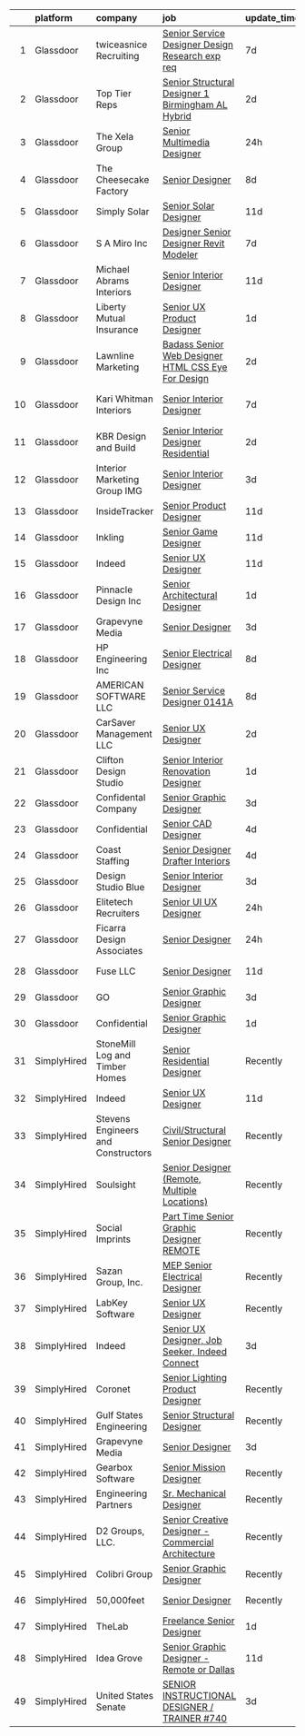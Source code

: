 

|    | platform    | company                            | job                                                                                                                                                                                                                                                                                                                                                                                                                                                                                                                                                                                                                                                                                                                                                                                                                                                                                                                                                                                                                 | update_time   | location               |
|---:|:------------|:-----------------------------------|:--------------------------------------------------------------------------------------------------------------------------------------------------------------------------------------------------------------------------------------------------------------------------------------------------------------------------------------------------------------------------------------------------------------------------------------------------------------------------------------------------------------------------------------------------------------------------------------------------------------------------------------------------------------------------------------------------------------------------------------------------------------------------------------------------------------------------------------------------------------------------------------------------------------------------------------------------------------------------------------------------------------------|:--------------|:-----------------------|
|  1 | Glassdoor   | twiceasnice Recruiting             | [Senior Service Designer  Design Research exp req ](https://www.glassdoor.com/partner/jobListing.htm?pos=130&ao=1110586&s=58&guid=00000182ba0c0c93810192cff53a5a09&src=GD_JOB_AD&t=SR&vt=w&ea=1&cs=1_b1920033&cb=1660978728504&jobListingId=1008068846470&cpc=56632219D727AB75&jrtk=3-0-1gat0o35qk6di801-1gat0o36citkl800-c8c0d11bdb8f9592--6NYlbfkN0AIiLXtwtv0BDns9BiY4ItblantFozdL6jLmLxNvS8mvobmNrnUvGB6JtspdOMMFSAaBpmME2wheSSrLGqu_-xyIRaCYbfG5nFzKGrWomqIhlALUcaTXf4jXG8i_PWmFZOzR9jUQ0llX763hvdzc8ENZSC-WdicABd_9goWLK6O-aEIPbhqF3AsvBPqUK1x2qJ5oK7iiZT3O0nfMJgKWwdPyvug3s5lDh6zPTdaJ-w20i8JO7TaeyIE17N3xx1GZE2aDtpubYDy2i4c3o9fy2sLiGWByuBqq_PqDgGW-QwzldbR3Qgn2cVBNz0cGuuGaWtGOeGpTBPP0mMhRyE-76vkdXHNONapBg-avj1ox_yencCfBDKGP1Rf5NL65_k1c7Phj4O99Q1swtTzIOk3DPFWSU8Bb6LDyFiOZQR-xMW3OsXsXw9fulzzh9M5jIPW-kiewmsY1WADnKSEI71lJWS5-QW6NMmBf5k_zPBmswNgFAewWsLOTS-EOriMNmF5wSNM1zhF_KPPt975omFMc_0Zlfz31Dw8z9JinDlb2ZVn2VmZ--AyGm-q)                                                                        | 7d            | New York State         |
|  2 | Glassdoor   | Top Tier Reps                      | [Senior Structural Designer 1   Birmingham  AL  Hybrid ](https://www.glassdoor.com/partner/jobListing.htm?pos=118&ao=1110586&s=58&guid=00000182ba0c0c93810192cff53a5a09&src=GD_JOB_AD&t=SR&vt=w&ea=1&cs=1_6a115708&cb=1660978728503&jobListingId=1008076550630&cpc=A1E2D04CAB10975F&jrtk=3-0-1gat0o35qk6di801-1gat0o36citkl800-ece9d74bdaf4ee62--6NYlbfkN0BdDHiSlq2TKVYTvK036ioTcRDjelCKzvFOpLFiF--0ifFBawJxXnTBeaw_CuvEv7OzuLNamAFbvTobY8bUVGupkab02iInu0la1jTHqaF1TdVVK096Ve-yQOSXiRXH0eRcHLopNVm5zlUKv5mPzxurcvODN-N4s5RxXMe712MQqnUAfc37p271lNlK-RfZ-ZOu_D7EbGT1X0UJFJycnNvwhvCDyvcFuEyPhn7jfdhVsEFJtYXAMX-tpdnLmKjDoUqSGU20yvQ12BA8PGH2bDfcq3AxMWUYJo1REJhlPF5A91H8ws1Ol5n1Jioe6GvcEEaykGPlkCY3TmVBey3OxeSUGB-ju4mpKwSCI0ciAcBSG9grQr3y9CvJghQ4rT11nMpJKXJ66HJepOk3ynGqzUgdSdR81hE5GvgzUcnMFNiIsMN-RFqjtgdNFiRu405z1BFycvoUUrKqdRuujZg2WFs5WJ9TNMZPue7w-Z1hyG6r53ZGqkamaAbBNOann1iHxlAtXoC3ZhU2r4aWGtJ7Fmu700Chje_9U8mfr7OpNl1ntoyWwNeZyNmO)                                                                   | 2d            | Birmingham, AL         |
|  3 | Glassdoor   | The Xela Group                     | [Senior Multimedia Designer](https://www.glassdoor.com/partner/jobListing.htm?pos=113&ao=1110586&s=58&guid=00000182ba0c0c93810192cff53a5a09&src=GD_JOB_AD&t=SR&vt=w&ea=1&cs=1_4d4e2483&cb=1660978728502&jobListingId=1008081466645&cpc=BA15C3E50D27FFE8&jrtk=3-0-1gat0o35qk6di801-1gat0o36citkl800-42ef584d76c7ca80--6NYlbfkN0C7-XVGdfjAK85DsqpUaDLAJcZLsGZ3jEb0L3CVq0bBFgSDKoxcXtgCY9fRsLKUrbhGq-1x8g2_Kxx3ca_C-nrjtEOIK6uG4g5-1VIeItpahg6y63MHiFn02b3k7WDi3wzt6m4iFkE_RB-AFtKYT_36H7mz44IZDt99gMwxskKJliwg7iAXmUDbFSYwiYHQ50DYi-UZgOCBFT6ynq-XlPK9hkiAOAUHVDzBBVsWR4lQYtSDgLLCA7QVhf0R_pyHdP2oldsdRR8TvMCPv-oWAiKQxGovpHldPzap33wY-O9ZLqjMqawcSJ7rXzuWaJc4LvtCPq6BMvMz9b1QrreK8U4ox5Wc0xnd4mu_QCpGBOUffAxK16JTsK_BYFaC4nJqRpcMZjxEEF-aRVAbjY6533SUjC_7iePe673-ZaLuV0Gyyb7U5XXH5J9LCKngAP4flDU8_eAeoLf0tb_El3BTzHUJBssmdd0Eiky_XLDyxwm99sgsuB9HYOHLtoy3WITkOTOUPKIx9lDh2g%3D%3D)                                                                                                                                   | 24h           | Remote                 |
|  4 | Glassdoor   | The Cheesecake Factory             | [Senior Designer](https://www.glassdoor.com/partner/jobListing.htm?pos=111&ao=1110586&s=58&guid=00000182ba0c0c93810192cff53a5a09&src=GD_JOB_AD&t=SR&vt=w&cs=1_0230f057&cb=1660978728501&jobListingId=1008066644846&cpc=23A796B44307ADD7&jrtk=3-0-1gat0o35qk6di801-1gat0o36citkl800-999751b7d5bb8e60--6NYlbfkN0BU4MhENnnUsRgfoKok62krs8eZxcJQJIIGG9LlJBSkTQ3cwR7F49QZtsKqzr7SZB2D5D0xQn6yTxcnsS01oGQHjncLFWvakJz-GRTaS3-yd_iQoUZvnzoADC0IMJGm3sdcPOCl5qkfo6VqbE-b1BjBN70-VDwOiACXf8NrTXz6rtqHK8X4uzTdf3Ul9IifKMKq8XjJjCtNsbz55sBrZFxWNeRq9Ed1009ZgacVWiS5ZhNueE8a7NMy3WShAO1vQxucd3IZzecNVg7whzUJkMy-0ALEkW2zxwfPYalIw7vmlDord1qbXVT8p1luOABNDmmnzWWuS9qcYBvPT5ftA6snF8jCGYATrldbjIDI5mqfgTTOYraJpvXhGaSzHzn0IEK9l9nUAoaHxR2gRaHb_ZUfru1J5sO2pDW-2PoA5W2RLij2L82mss1rNQGV6081r6LSy9RRcpkfWxc1Dk2TLbX1mcAGskCJMjp1WLCtZQuxvvjMk4_kDKYTq8dk0wvCDNFn1gZ5CBTw9LRkkWJLojvE0zmrjgMAAN6hyn0z8pIu0S_Ed1LOZ_fmDTMqlRIgFA2yYugKDe-xYVKPva6HJpck4J6Kv4Qs5wKXK-ExdaS0alTccoPw6PYp50K7ub-3IR2muAxX1ohr5xAvMaNhcpS_TCBLDGIZa8Q%3D) | 8d            | Irvine, CA             |
|  5 | Glassdoor   | Simply Solar                       | [Senior Solar Designer](https://www.glassdoor.com/partner/jobListing.htm?pos=125&ao=1110586&s=58&guid=00000182ba0c0c93810192cff53a5a09&src=GD_JOB_AD&t=SR&vt=w&ea=1&cs=1_fda83cac&cb=1660978728504&jobListingId=1008061842478&cpc=4050D81B60456B41&jrtk=3-0-1gat0o35qk6di801-1gat0o36citkl800-e9ee1f19cb1a2e77--6NYlbfkN0BZ6senQg09BmK47YefW7UN4EXlvqnDoFh1zDzO83IGFetvOR1MNHJkFbjiTIN2USNkaR0rDJrpMHyLG-f8YdfICM2lElrTXv_uwN3HbOMJb2uKMvnAQA2IAkbNS9lEwnWbQytjd6OO75UGiqEy_jLWb57gYgNerQRB-QSjh_y0GT_RMGrYcCexjK4CooEyNOROzE0-Ah25BO2Nce-ZPV5VqQFtSj4xmhzURjaQ9Ir-nDic6s6Slkwxx0ucEjAtKHoHMlWIpyL_0I4MJirJHNs-8NuvanBylX2JjIlEn3WGn_YOOKULvwgbf1RqbpgIva74BZ4KEyYFKsTfGJ6t-PUsoGtGMm47wZPDN-j9L-UEX13xH52EWN9oeNYe1zAeuK0Gpo-ugXcvBbgeroC1j-BB0o-TiG8pzhZfqbGndBA_eY_ii6rCLaubS52VVIdRmKgcvEeUps4mPaDHhv2XISGXhDmp0DY9PJ0%3D)                                                                                                                                                                                      | 11d           | Remote                 |
|  6 | Glassdoor   | S  A  Miro  Inc                    | [Designer Senior Designer  Revit Modeler](https://www.glassdoor.com/partner/jobListing.htm?pos=120&ao=1110586&s=58&guid=00000182ba0c0c93810192cff53a5a09&src=GD_JOB_AD&t=SR&vt=w&ea=1&cs=1_c1979f85&cb=1660978728503&jobListingId=1008069101895&cpc=18B9B60E52E5A655&jrtk=3-0-1gat0o35qk6di801-1gat0o36citkl800-844c6384dc63a064--6NYlbfkN0Bu4FQ22loMqVvCCWzX_HRouZe6KJrZcG18s6aqB-lKrTGG0zR6SSZkRqLxj3x1kkzgS1f4gas221zMRO87PqWKNGwpSezF2ZbpDTG5ckIpgRmXlsyVINXFzp07IOxI5nuiWPykNaQTYE19jD0_hUrzEJTp9LrQlE3J9KyQue3NS4PcRoHg2HfLdA13L_iva6qeKkcwqovrjW0Y3IFgIeN2Pe-S52hsdM69lm0EhInGGfOs-Du6USEQZE2b3OmZ_b6CZbJAdEd3mejmAlui60E1UkPrZ2bKXAOP2yLAS0dqBUH-BYTo1hEvkPbkGD7KnDo2wXu3VZ_qKk-vfFlnA5Mqf1YuuZPccuMTCkgLdTk3qRbXLOFTiNRVdgapM9AHa0ThCLOhtevJiNKob8ixDNxxK0TC6KSsjrqME8Shmo83RsVrKNB8ZZioRbz733d6qSRcLuPKHJ_AK0oJtMFUzpId4jqcgO0Iv-8PaH37qVrcspz2NMp3G0yEOSYGojKtOK2YrZChvcJAPblSe-ji8JT7)                                                                                                                  | 7d            | Denver, CO             |
|  7 | Glassdoor   | Michael Abrams Interiors           | [Senior Interior Designer](https://www.glassdoor.com/partner/jobListing.htm?pos=104&ao=1110586&s=58&guid=00000182ba0c0c93810192cff53a5a09&src=GD_JOB_AD&t=SR&vt=w&ea=1&cs=1_d51fd357&cb=1660978728500&jobListingId=1008061014981&cpc=2EF6D2906DCBB2A0&jrtk=3-0-1gat0o35qk6di801-1gat0o36citkl800-c186998d459b6166--6NYlbfkN0AACPmxRY23-Owxpy1AGjNe65K1RklRjWngrkhLN26FmjAmmBYjJBYbVnh9DvqS_K7ivBK7RtBk7h253tlnJoR1NKu64KtGIVu0z2xzdgDRL7Z0GUFnXh1nWREyU94xfd5i1jhWR5LqMUQyp22HWwzLOP6Gx8XkRHrbSdBVX33sdvbwcOwaVf22L2nMf1z7GjZvtRSC7ETInjp0l-URaXM4T_ribNVCImcxDnjVXt0yJ0v_ofHIKBrkfZih_eBrpYHn6krMGYBhs-_lf3YjCPBDTmiq7lYGZkboaqfUiMeKBfau0NElpEmmLguJmzMeXOG8NpnoZOcQYhqOt_E8zzD57yQflMv9xvsKRkaXI8p_RCEWdtZLxMT8WQ0YIhtiNG2B0IyFeW_uLR313LuYWEghTlzx8DREVq34wSzaikw7t8LYardelpry-kxOIyF2hFVjQgL8j5bny4EXGKBCdYCNMcKo3u_axq-eGQdzX6_ty8_0jfDxpVWpwXoHVSQKfNlNhsvBtipv0Q-p3E_5IgEz)                                                                                                                                 | 11d           | Chicago, IL            |
|  8 | Glassdoor   | Liberty Mutual Insurance           | [Senior UX Product Designer](https://www.glassdoor.com/partner/jobListing.htm?pos=128&ao=1110586&s=58&guid=00000182ba0c0c93810192cff53a5a09&src=GD_JOB_AD&t=SR&vt=w&cs=1_48a811a6&cb=1660978728504&jobListingId=1008079254936&cpc=8507CEB59E1C6AFB&jrtk=3-0-1gat0o35qk6di801-1gat0o36citkl800-167f61ba4c90c413--6NYlbfkN0D19kSVUiNzG2UWy1lRGehFMusHrHGUl8ru40ax50wmt-THYVDVXiQ1RxehNPznEJEgDFJ_Po_ojUknRIMSbhcv3hLRHaNBjkPkODjvV4e9XgOxx7Xx0orrY4_XcCHzVP_WtpVxnaT3w_Ir5z0ALzLUPh8B9e8XFHgpHsOyu_RBQ7PljkkH1e5wMUegxoMrhoeQLILI4Cko70t9DY7H5hMPAp1HQXVRt9CY6nh6H5yl5slvw6QRlap66pAFfyaziG2r3ZFnVFh_JtjkFWw5bDkoYb5P3ViaGf-MnHTmyIGYUgBnzYUZmWH15REPbase6vql2A38V2YtEWFXbZW6Q03FoWHKgSw-oahPzJ9ysmMlQvEhp2KIi23plzqTKCHour0VQkDP6ZJc5Jj5fvcPy5xsi5_MAcZLa9anZCiSVkFlsFtV5P4gaT3vRZ8trI0g5fKf5MeUKvhqU4cqVC-iCrOWvDVoZR6lorEPXWW-nLAjxqTf4Y7Hdd8ta3DErkXQepA3M3Kd2Prgz4YxXNGqSEDXFXk8sLcdc7qPUi5qgLIAh4a9W30Kwbc5j1em4cJEYt-pF0vs5NJUTqFR2L8EDS8j6AEoWlrEdmYF899fDvcM-oG8Mfs-y4KtrIpaGMlK48kPDI01OvNe0Q%3D%3D)        | 1d            | Remote                 |
|  9 | Glassdoor   | Lawnline Marketing                 | [Badass Senior Web Designer   HTML  CSS    Eye For Design](https://www.glassdoor.com/partner/jobListing.htm?pos=115&ao=1110586&s=58&guid=00000182ba0c0c93810192cff53a5a09&src=GD_JOB_AD&t=SR&vt=w&ea=1&cs=1_43d3aef2&cb=1660978728503&jobListingId=1008076192780&cpc=1EC006BEB16B588D&jrtk=3-0-1gat0o35qk6di801-1gat0o36citkl800-e484ed7074032ea9--6NYlbfkN0CSgGTbSPgM0xpgWRkp5SRTexU57Zk_6_bZ18eqb9d2QJSGwfPmdP20ZJn7COX5dU3Jcup__uPyYvFygp23CJPmvOc2HV6cmaK3ebUFwB3sdAeT9C97FHUEPr8kaTKS-VJB2gGOIZsn60uJXYKNceQVP82UTolLC1vwR40675sWo0JSUEFSfubFH6Eh8zjRpGLJYCky82VQuArweeh9W6k-kOR2FhSOkk1djOmyWVHiydY-oOTqaDtxUiP_ho1g-60k8qqYW4bfGe8DKl2T_dRiFvpGScqF2kkZd53fGtkRpaofCHBwFFfh-0yfIAPT-TRwhbHnl8EuzU_vhcao4caFHpcsjyRQ4Z7McwTdX0cIQHWLvqN8fEanXyJlHLr4E3zBBlbv-7U6Mi2tCEXzlkWcdZkiZnQApFIfFqHALjzZ3_LVFjMd63NPUKIelvniLqIvJYFiMfNckziayLjmUVak-QY9F5_qsWRmQZPZwVCJHpCll7qFAGc3NYbA4Pg3gI-zs4v0-1l22tNM48BfUU6U6mn5X8eS2NwxqL-gLYzalQ%3D%3D)                                                                     | 2d            | Tampa, FL              |
| 10 | Glassdoor   | Kari Whitman Interiors             | [Senior Interior Designer](https://www.glassdoor.com/partner/jobListing.htm?pos=103&ao=1110586&s=58&guid=00000182ba0c0c93810192cff53a5a09&src=GD_JOB_AD&t=SR&vt=w&ea=1&cs=1_ab49281c&cb=1660978728499&jobListingId=1008068572750&cpc=A294CC0C7254FA24&jrtk=3-0-1gat0o35qk6di801-1gat0o36citkl800-607c10f83775514c--6NYlbfkN0Cmzuva8sYmbb1GdnhNEizarazri4JOlhpDI3kaiWdnMV0Ai0JulhUcro0xIMR3g60v7e2APbmxIzkoJG2Zzlj5VwTQf7iMt2zkDyog8SHIQc3bpc8dTRB7-9_TY1zRe3g-NH2lQV9_Z7ODmSMUeQ4dqfLPMnAJlTnx0loMsetC-bPGXRzOk9y7xIh1z_Z0SIySKiNTo-6U0QpYtME_ybs8EZzRy5CdfE-bBNK9iGYR6Xh2oRbXEAIUNxVQrm2IoNYf0h2foZny9BDQBz_h01ciYs6gyDQ0Tay7hPFRqHCuTjQguLLi2wfRwjF9lPyJBVxfcvYyGvk1kZ9kuLCpWGsu63f8DU3XC61G16cemT4glHWJxcUhBcPho0WHL62BZlusIkdpVmM0HM4XGuX1_IQf5JvRGMQYqlS4_u3zeRQMm1_pcP2E9Xd7OxCpQoMzbuk7xIobLsTWUDe6UCZpDYGLKxu5KexStCXyXV5pZd1ShR72xmEktFeI6AeKGW2oRpRIn2RVRvJceQ%3D%3D)                                                                                                                                     | 7d            | Pacific Palisades, CA  |
| 11 | Glassdoor   | KBR Design and Build               | [Senior Interior Designer   Residential](https://www.glassdoor.com/partner/jobListing.htm?pos=127&ao=1110586&s=58&guid=00000182ba0c0c93810192cff53a5a09&src=GD_JOB_AD&t=SR&vt=w&ea=1&cs=1_e620590e&cb=1660978728504&jobListingId=1008076148608&cpc=214153447B1391FC&jrtk=3-0-1gat0o35qk6di801-1gat0o36citkl800-d919caa70ccffc5f--6NYlbfkN0CA-zmwsw9Pr6hntqPDPK3FwMBK-t6y3a-4PWfKCgxBBCErLBpka28lbyOKt16dOHsNTS0ZIYsUhB6AtbNIEvnwtL7CTOii65jEPl0WiML8WxrTjEcmF4akIuqJQAW08sTOsivfgWwJtcDRG5gof0zYlXvYE0p56VyewmeucRXRbhu8zVWKEUlRipyRMHZkkgvuf1nIbljk6ZrBW9_lfKoVWruursluYmkLrBnOrGo_8fHsWHqNZlQpOij7AloRTWlDJ52ZWXmj5dez-FxpjFN6ViXGCZ6t2_a_KcMziMWbAUjQ0nclcyLgST7uvbs14g97TL0H9AQjObJ6feTTqyR7Mhd5tvwXM6zJ1lcV2TJBBzbKXxgvH-jKCB6TfRCpOIcgsgYGf3ZKZIyBqA2qfbrDjI_l251k-h1hZLrtJ7tRG2EoaGixV0qf5EhzM8fuWO2gT15suFOGvToIvatzzgJ_lVp1HOESXVRJ8wxn5xoT-FVhU9AE1hOPmuphgW2-lxNc7T7O8SDY-Q%3D%3D)                                                                                                                       | 2d            | New York, NY           |
| 12 | Glassdoor   | Interior Marketing Group IMG       | [Senior Interior Designer](https://www.glassdoor.com/partner/jobListing.htm?pos=124&ao=1110586&s=58&guid=00000182ba0c0c93810192cff53a5a09&src=GD_JOB_AD&t=SR&vt=w&ea=1&cs=1_a88aaeb4&cb=1660978728504&jobListingId=1008073861122&cpc=786328B4A40DC555&jrtk=3-0-1gat0o35qk6di801-1gat0o36citkl800-d1f4246dfdce608f--6NYlbfkN0BMaO3YXRd2Bg3AXRSuqnCbAJ6O4fwIppe_-XNOikUEEFXW1Cr9xNY7HR9GIrKRodI7KtkAiL63L7YmNKlrvLYOkYzAlCorYUvmWwiIm-VzLI82bVP9x-maruQCyF9l9rQcsflWbJdzIq0wp4LRv9UCtsBczIWCEP_UwEoh_Wx2JsSogp2FrxxjRIrSAZfFLSpJL4tjCwtZBtA5Ae-WXkuOwg0R3jP5zdz-r2i72HntNHABG6AU0V4pq0dVBZ4pjfS9-DCmTgol6NDxGLpf_uaiq5QRg6v0p-gAwMnuOV5SDQrQyIHM0O1sPCXgUdMVPXuDzC69QNRBj0Zho08jaxlOC2N-iXl96K56o4Rq08wNy5hNqWa_UfyrOgd8ubi1OMangHrHLAMiZYaCwCGdhOMT7I6AQpn8KDnsVXP0Q1_c3fvvSq-gNUoerPxATFXdm-47uyFfXyPn4BdCMd7BnDb5KNBjdULtVJ855G7HqIRiNV1UCpRi8aHP2nk1TA0yAi4tFUrQWhtbIg%3D%3D)                                                                                                                                     | 3d            | New York, NY           |
| 13 | Glassdoor   | InsideTracker                      | [Senior Product Designer](https://www.glassdoor.com/partner/jobListing.htm?pos=107&ao=1110586&s=58&guid=00000182ba0c0c93810192cff53a5a09&src=GD_JOB_AD&t=SR&vt=w&ea=1&cs=1_a04c2345&cb=1660978728500&jobListingId=1008061098964&cpc=C323FFEC8BC2DC74&jrtk=3-0-1gat0o35qk6di801-1gat0o36citkl800-f0fe4f3708a229f0--6NYlbfkN0AuAjYKnBHsdkcMxrD7ZJITXxV72vImVt5xOyKRJQecNDAzsz2bnbm2mJA-jbuMZY2IvRSKcDEdu4avpauTsbsP7cKPDzhniHZKPczT0s29ioppVofQe8i8QA5zEmBo8wT83I52C5z-vpBdYlUhH7qAaAywYMhnYXoIKK2xYmZ978ebgt32CY0Ve6o2mPRvrDpc7JE6NNX0NhOnNQyqtFg9CRDHx17mxd1e54hAyXm3MZkB2hZ2qGa6pl3VH5-gIDx3iZ3uP0jPRXDMG9iP4Skc4_xB16iDSGMXABWnqnl7ZhnAuFMHOUd0arLTFZZg6FCWvAoPfe3HQdoUoTxxqog5icv9CAorkVzmayd9Bi8VRtuVnn5UbfN3cyU9CYo-b0gGTglNx2-O7PpcSHSyafVpMeHCaN1Wh4eOMWd_PXIe07mEG_GBEdnym6o2g412Ceq1PRO6ApOXHNkKAm3L9ZEQ1-PQhL--o2-PsrLJ_XPIbxdQhDabgiZ0afsNRwzrt1DDTbxsJcuXWA%3D%3D)                                                                                                                                      | 11d           | Cambridge, MA          |
| 14 | Glassdoor   | Inkling                            | [Senior Game Designer](https://www.glassdoor.com/partner/jobListing.htm?pos=108&ao=1110586&s=58&guid=00000182ba0c0c93810192cff53a5a09&src=GD_JOB_AD&t=SR&vt=w&ea=1&cs=1_b1959e17&cb=1660978728501&jobListingId=1008059483582&cpc=93B1EA6E25C5ADFD&jrtk=3-0-1gat0o35qk6di801-1gat0o36citkl800-678267d82f22a9f8--6NYlbfkN0CdcVd3SDA1nO7RkKTAACmPV4xEt72Vls8LI2dqcgyOeHi2CvC1sHKoHNIfXSCQVcTr4AoLSq8kWlreFOYnMTXNQu3E578XmFW5GGBHz_a7Cu4uRhyyNkJcymi2_gtbQjoEjAihiRNDB5mUIl33VJDWL7fafXy5OaoextOZyZOYUTmT4ZBCiLLSL31OA8_DBZoaGIUh09V9GOiNExPeqceBwnMyaW9SZe74IpdPM-P8GsSDkSuRlx_WI0gi_-O0G103BwZOb6w3iT5CnNcJOtbtGJ20IFYMD7FksHUv89WLn2SPcTUCayUR1iuLvpuKFMpE92K2np-M15LCCjvtTmL17FUU_gV_w9tamjApPeRHl714b4Ph8_2C_bH8GWlAllFp9B9Kyt8wEXV6xorAxNr8ZzN7LO7xawlCQJfkk7IXlNydZb1ZnWZ3nqxti06LHLJ3UlkQDluEN7O_TszjT4MKQOJVHD-czCebSqjNOy44mcTVPP99aNk85JcskV3GirU%3D)                                                                                                                                                       | 11d           | Remote                 |
| 15 | Glassdoor   | Indeed                             | [Senior UX Designer](https://www.glassdoor.com/partner/jobListing.htm?pos=123&ao=1110586&s=58&guid=00000182ba0c0c93810192cff53a5a09&src=GD_JOB_AD&t=SR&vt=w&cs=1_1a2214df&cb=1660978728503&jobListingId=1008060374774&cpc=6FC5BA77C9A4CD78&jrtk=3-0-1gat0o35qk6di801-1gat0o36citkl800-89f2e5c98ed9c93e--6NYlbfkN0CiRNM7CVr8YueLFKlzwbFWI0o7IjV438l4sVrvKZ0flpURU_mqoI8EbsK64YRr3OA0CBJzaOdndBElAZrRyUubx5xRL08gN7DfRD0Vl8w8ZhxOpFduglvE_HNXcalgKoA8Yw8c6dvaIjgTMW-zSvTydTCBd2x4xgFlyrNE5G6iv8BUueTrQRnSPaVPhlqIN-DsqcAJGIcRRu5Ox4jGcIVlBHu6phVpiM9QpkGDCpFx9p8xSxionvXsasMkbrdIKkFtobARIwOvVp8WVwFv8_Mb60JrW6lVlaBMz81OPIaRP17wY2nm7wgK0BvHApnEeM7gNqb5V73nsWZYdojZAEiu6WW7JVac2--mEY6ukOUf6hA0_GsqOrP95mwReD-wUQC-CqH4pzG_leiLm4iJowah80dt87e121NJlxlQ6gwAWpIwlUS_Uml_7OZJktSAE9WhQP90Hur5YJDaRgwpAXEpSfc_SBBD9ZNgtvcYp3hBTxaOCy3PXpL-7kTex7WSH5dRx3SFcV6ZQ8OfvuPTTWk1)                                                                                                                                            | 11d           | New York, NY           |
| 16 | Glassdoor   | Pinnacle Design  Inc               | [Senior Architectural Designer](https://www.glassdoor.com/partner/jobListing.htm?pos=109&ao=1110586&s=58&guid=00000182ba0c0c93810192cff53a5a09&src=GD_JOB_AD&t=SR&vt=w&ea=1&cs=1_935966b5&cb=1660978728501&jobListingId=1008078829967&cpc=572F3C92DFF83E12&jrtk=3-0-1gat0o35qk6di801-1gat0o36citkl800-4e1259fae6e810eb--6NYlbfkN0CB1tmP7rfbaHtYFmPjg1Xv8BJr6DUbyz0HQmM4H563AgrdncDwhOgEoTFdCS_ZPC_522St6whfOuE4TWEUfbsLNHEROJ516Zdr800BeAO5rHVpp6rzIn7fUmZQo4XSppg1kOfmJe1CR7d5l3RHuhyaa1L_B7Q0K3fNGisAJaSQmELR4ShgvVpDBigTmsEaG1NCmczbyCUuSJQsJuVe7TYFupG3blW17Wd8F9fUMWMNb9CyR10PBEviFRaciDmDrXSK6wDJSxU0_qN80hUET53BpsC_B47THew8IFwy4m_FEw2zdiNiLslzeyJlcd0kGDCmJYR4VvFdIldwNew3761KophE1_UTjkIqp3tI3leEGPk61PKLfkO6W23hvfztdpisQhVZakIZHMrkg4t7NAegvVraI614qwSlDauRuFG_V37OjCIemgb3wRqBPbv4SAnYLSvdbySQHLdAU8l27X81pakesOIIQ0NQHOnoomfX6mePjBcjzqcd0EuJz-AE1cUIpYXxQVxE_w%3D%3D)                                                                                                                                | 1d            | Phoenix, AZ            |
| 17 | Glassdoor   | Grapevyne Media                    | [Senior Designer](https://www.glassdoor.com/partner/jobListing.htm?pos=112&ao=1110586&s=58&guid=00000182ba0c0c93810192cff53a5a09&src=GD_JOB_AD&t=SR&vt=w&ea=1&cs=1_2e46a824&cb=1660978728502&jobListingId=1008074485149&cpc=155EB9D5185558AF&jrtk=3-0-1gat0o35qk6di801-1gat0o36citkl800-19c3feebd4088fbf--6NYlbfkN0B91FfnBCVIv_hl6i3NFqM1HfajYp8ENDadfl9QkT4dCfdiBN8d07m7YPrybCxWJDeaUvrOfMjdZn5MsKg4tLycZijGvSz8Af1MZ2dErFqgUJN31x3LxkU66IR__wFrQ7xQDg5PbjZnD1K8RL0VVyQXZKY8JSYD2mHtuINTkeGAk4gVH4WnrKjElsP-qkh7sGJsdfKTMUXDzIfIycoQHTYEzMyoWftXdyl6dNrddPh754GEHiFEwv8ofO8jHnvKukW7b6hCua8bCWXJY5WoXfQ7perUKsxBYL37TVWX9YpFC82gUh8mEhIEMCdBjIxO4NZqrGaLX5XYv858qES4H-tp52bm6JkIDEYKwHkZ0j4MCSpg2upxzcameFZvqGj3GCU9vVWYAU2iT9Qq7jm-c6-1mRLQ9BuMsqjRxdJN-Ohz1P-hIcGiSPD2zWPIsllj4EnSZfd7_Iut5VW53VW4x4B5_m-vLtvvBVp-D4T__0ponKkVwVTFO0FTLoWcW6BmYco%3D)                                                                                                                                                            | 3d            | Remote                 |
| 18 | Glassdoor   | HP Engineering  Inc                | [Senior Electrical Designer](https://www.glassdoor.com/partner/jobListing.htm?pos=110&ao=1110586&s=58&guid=00000182ba0c0c93810192cff53a5a09&src=GD_JOB_AD&t=SR&vt=w&ea=1&cs=1_37718353&cb=1660978728501&jobListingId=1008066835216&cpc=462854231176C79A&jrtk=3-0-1gat0o35qk6di801-1gat0o36citkl800-3c46f2b24debce37--6NYlbfkN0AU7K1hceFmAIBHUxzquP0iQplh-ZbBAvb53xw54_CBml1JVsWePVxRm9ribhhRF-5uZIZchaOSDBvrFPSKaKULxBA8eglwygsZaycTFblNzCGgomkcGZqMtePt36AtxuFpDUpNX2xJW7QegeVk0-x-dRENFGT3ccwl7ycE2cb3VgnpZhKq-MqfGM1pz1HrK6_W72UIrjrWEoiaiDwVL62quRj4ImDbbqY5KuHkzT31Sxq5lmIinRumUyhrpSoYRcPTlNalacr3ayKP6fq3fs2CJTC1Rz0dvv988zF89rXdLlu73jiH3CxSIC5EdhrsNzCkrShcblZPT4tlStNmQpBeKgwYHp23j02cTUhKPnel8UA8nt8GtXLp8asuibhW6IxDRxFqSeUtXxA6gf48ZCAFH40a-fxqZpV_gHbVFPTSIZZrMWaTMH6lt2mfD4mwX8kHFhfsL1UB-lcDwuDHSHXaYlUxig1n1hR7ep-G2eVmIAXCfmI-Ku1EYfD-wtD7-tW9soVY1hZvRw%3D%3D)                                                                                                                                   | 8d            | Remote                 |
| 19 | Glassdoor   | AMERICAN SOFTWARE LLC              | [Senior Service Designer 0141A](https://www.glassdoor.com/partner/jobListing.htm?pos=102&ao=1110586&s=58&guid=00000182ba0c0c93810192cff53a5a09&src=GD_JOB_AD&t=SR&vt=w&ea=1&cs=1_0a5a1eef&cb=1660978728499&jobListingId=1008067765389&cpc=F9888354E66FCABC&jrtk=3-0-1gat0o35qk6di801-1gat0o36citkl800-36cf27e8917f693b--6NYlbfkN0CNayYzF1mBaI40OgT78t3Q2d9IxlwDzhsYR4HK7epYUURqj7ThGxAT4h9lOQYmKq9R3ry62CA4koyTcYr3Zw2Xl7Wk_LJppx8iOy81pyvJTYTdEu3LB-KunCxo9zQ-ykFkhUcCsz2tbVAPKkn4sOtyM53CnghWURXZsJEgUIdQ_oWhBsHE85R1IYBP4NZJp5SKXwc_grNZkFhkcenh01fEMU561n_OdXvczgCKFhpGAkp7ma79JgXboiIIB4-4lawT0ISX7AAkRrwAsianU4zE9zDDp9FtrgKgzhon1oliZegjUm1K6pGAC1FDiBvbTK-iwlzXonrmTBV4SqgEF1YfXby_FUco3nz9rlh9xAIGA3qPV4xWOZ6zLDE0-zcN61-FTMFiTfdhH6j9VoQlQJAm3h9fyfcgpPra3OFNgqsZCqgmqcGdqorzl7EA5zuirjOs6884vSNSyqvct94cioma8fCHcByT571Xkn7PIjdp7GnyqWfy7FE0Zna7UrGzMB5FOEW4zIWD44RGGoeSvQSw)                                                                                                                            | 8d            | New York, NY           |
| 20 | Glassdoor   | CarSaver Management LLC            | [Senior UX Designer](https://www.glassdoor.com/partner/jobListing.htm?pos=114&ao=1110586&s=58&guid=00000182ba0c0c93810192cff53a5a09&src=GD_JOB_AD&t=SR&vt=w&ea=1&cs=1_de511489&cb=1660978728502&jobListingId=1008076472853&cpc=8F7BC0C6B9F707AE&jrtk=3-0-1gat0o35qk6di801-1gat0o36citkl800-07338737f0ebfc22--6NYlbfkN0CfmWTThqDmHKWCauwQYKa3Ceo2uwS1uCLdli5wP8T3947utz4seqHewrOcLj6dZJMVvB8cczEA2FtzxNFbtM1fnHYpfwcUg2p8C7kii1H2FL9m5y_wBdrDZ2q8fmR_TzQ4Ye8Jk5KBFomPMjn6N0bha31nSHa5KbpJcbwBwxR2dQ6BNOUTzGBgQYJOQGYN252nh3M2A8NxC1Ownd1qmm5tb44ERX79EdIPC9INOkHZFk259M1tdSzBAGowszHuhW6GijA0UaWZ51fFg6krR_lhNcpTjDGQqFiGXgAI999D-6u-RkVb68_6APR03Ylzef4zaco31jmukMKn4y6Bh6S7-19LLECXbrJz5SMbKHZ2W_1RQ-bkH8LL4RrVY_lvzy4HptyP9hQKkmao_KoRiy6B1c1N0LUDFHNFNegHPEUN5KJXSTrckAtyJZtIfpsrKspuFijA6pG83p3aV2De5ghNEaEBlQpq1Rudje9MpdW_M_w7WmmcZi73Wj30aj4Fwrc%3D)                                                                                                                                                         | 2d            | Remote                 |
| 21 | Glassdoor   | Clifton Design Studio              | [Senior Interior Renovation Designer](https://www.glassdoor.com/partner/jobListing.htm?pos=117&ao=1110586&s=58&guid=00000182ba0c0c93810192cff53a5a09&src=GD_JOB_AD&t=SR&vt=w&ea=1&cs=1_17de2a84&cb=1660978728503&jobListingId=1008079360733&cpc=A1F772DE77098288&jrtk=3-0-1gat0o35qk6di801-1gat0o36citkl800-d96c47984f9144f1--6NYlbfkN0BKgzQyzTF1Q9mOsR1amaS-juVGLjHt5Cdom-gEF9y-xZCaN_qau0nZHLZ_HHmdU-fW8zJm-ZlXlH6rT4psYdyAY7bE_IfrK-mHQcys1F6eAv_ddPzm1TfAth-x1REk6gNzDkLCoX1266tuq9TcH9TzqDdwqHKX603-DnWZP9eqtR4DGTL4RTpjhCZYYoLpXZQWSUxLJ3FGYvB5qL8RgqiWDBZe1nBcBcsrM7OpzIz09xmhb-Ia-JDvr_ni0mRxb_UqoKtjesP2KwfbC27cXZIHgbb6hjylRJw_jpq-WB_HfYO8mj1lLJJ2tDKvo_C6gpWR_5Gi_zzKeYK8wRWcjIOCP-Qol7eUglrB-YNSNwmgTSdsQHWM-YfuDzZPE34hlmpyLW1yqvaSNR9vi-P45eJYqf9Jgx5qZmkMskvLSnq5Yu4UJE-HQv6zvy2NWegz4l4nEDR97YwHO46WwqRQHeozmzXcJtoPaJ58OIEQNKrQGw4iYChS2O_nbOLi8pzYrOCpNtWJDHv-RQ%3D%3D)                                                                                                                          | 1d            | Sterling, VA           |
| 22 | Glassdoor   | Confidental Company                | [Senior Graphic Designer](https://www.glassdoor.com/partner/jobListing.htm?pos=126&ao=1110586&s=58&guid=00000182ba0c0c93810192cff53a5a09&src=GD_JOB_AD&t=SR&vt=w&ea=1&cs=1_78135f52&cb=1660978728504&jobListingId=1008073927412&cpc=8795CF9063CD573D&jrtk=3-0-1gat0o35qk6di801-1gat0o36citkl800-6c81b8681bce7232--6NYlbfkN0BpzO0ef0Di2wGwnS1eG2y7qg13hYMrHDfMljMGy5QWEpRX42EiqeHGiIvlsn645La33M81rtQPWEYSqt7v-8llDRAWXRIUD6KOivROuBmnuTqehcvsiBFvwLC9nukC-_mHs3jgY4wkxbDijhs0uN1Uz0iAsvC9owkkz_jzmsaGQ4LlPgRhfS-8I6cAzlpwUHNDxAHD_YavhV_6bi_3zB0LYSUELGsCKJ5t9CPEqf7ctM1OgOOErzpcVZ4Wh6wXuY-9BP9rU4NLEeIOxGfEztzfFQjXfEBvoVeLQt9lpNnGX0a7evFYF22Yk6xcVD8aZzgAgU4GU5ojTh6Te6MTi0uZv__4DNzhYleZRKI8Xc6iuS5rCSFFAlABnmvi_ZzukZ51XROpC5E_L8sasc83ntNGApWvehg3R0vrL0K5YUxaWtseq6xi-yO-j168w5XPQAyzPJW0VTv-OCXfJ1qI7TcR7HGZrTSKcRIDRVmretRxE5a_7eNx9z_agxsjDB8BpLQ%3D)                                                                                                                                                    | 3d            | United States          |
| 23 | Glassdoor   | Confidential                       | [Senior CAD Designer](https://www.glassdoor.com/partner/jobListing.htm?pos=122&ao=1110586&s=58&guid=00000182ba0c0c93810192cff53a5a09&src=GD_JOB_AD&t=SR&vt=w&ea=1&cs=1_ed5cf637&cb=1660978728503&jobListingId=1008071723184&cpc=870769263AED881C&jrtk=3-0-1gat0o35qk6di801-1gat0o36citkl800-262ca0350fe7ea6f--6NYlbfkN0AQSKahwMP4tCHoOsfmWJlHbQ5Ohh5jT1pt3FeVt17Lyua3OnZIhJovcXSzDA6DQJI9O41l2pe0dapNwdHHVceslUXCv9JMTwxS_9bOiy78kN3KH8Nm7NXF2MDlg_mulAa33pb4qKPvNSi-woQcu7uSUJw0iHjraJJqPFylYLyAK9YwUZTvkpAQAU21eD-js6vRZwvKUA3hyZXIVRDSYnI73JBdUYZX9gWoVmEwiHbUEs24IDJgmmUawOoUnvXOuq-xYLufT434QjPxNyB023WFgewklhNbLkzEIkjN-YS5W2mQzlX4FwMd-K0AliluJdrAsPdq0ewu-HGwDUcP9RJ32CctBHkYJ_2c_nwjkLn_olHljmZp-rln7FXHjRCrotYZ5IXznUIRI7gW_B5VYmsk67DekEtezsP3ENA2LZ5wqMfETbpKwRoL5qH4-hjJGTaUl7wc4fKq5m0WwuakdqeSKunC8q6SYPAEYyv1G4tzjiZGXZWORsQNJewXbHlC0FdGKwJU8FsJmA%3D%3D)                                                                                                                                          | 4d            | Leominster, MA         |
| 24 | Glassdoor   | Coast Staffing                     | [Senior Designer Drafter  Interiors ](https://www.glassdoor.com/partner/jobListing.htm?pos=119&ao=1110586&s=58&guid=00000182ba0c0c93810192cff53a5a09&src=GD_JOB_AD&t=SR&vt=w&ea=1&cs=1_501e7664&cb=1660978728503&jobListingId=1008071604365&cpc=BA005B1D96992017&jrtk=3-0-1gat0o35qk6di801-1gat0o36citkl800-a9a0cd1f0ce284fa--6NYlbfkN0CyFme1C7meO0KLYZWp6WoYTSDZsuGoVR2vM3OTVFNipPINqE6xOSGieWlCWCNkQ7ESO9MCOw8WtDaoTLO27v4P9NQUya1jurTQtkXHlQG0bqj4wgHpwZq5gYgY8khmb2yhh5MJW5EyIixrb9fALXSrGkpgrZi6NtzOwnbRtlR9fS9NxUFL4APOLATpaVU8hYEBF7lMeBeIG4RomqvkrrRHhti5lx3qqBGfRnCBsKuVoNqwzFzhgyNslbvzCBf3VDk0jr9EAjAhBAQk84DfDAjCtCdZ7nMejlCY7AUBlO11FPQbvLG0C9us44zSmSXsR7OkcrH6Xe1JSSfkvzhKwMHywdFjiTpxjbe_Q8wCmLNg2iB1tY5BbSCTNS0pDmYPpFMeIElcKd1QPU_tX_3MY5vIzHP5ZQJUGBJZy8lqLVj_jzUKbol4--gaRdfOZ0-1GPCaYtqAr7GKq94nKf7eKP0PyjYzMjQVxNS1T0Hb2Pu7SfrMo4q0-znaDS9jR7T16lTuNgFsmPnEqg%3D%3D)                                                                                                                          | 4d            | New York, NY           |
| 25 | Glassdoor   | Design Studio Blue                 | [Senior Interior Designer](https://www.glassdoor.com/partner/jobListing.htm?pos=101&ao=1110586&s=58&guid=00000182ba0c0c93810192cff53a5a09&src=GD_JOB_AD&t=SR&vt=w&cs=1_227129fc&cb=1660978728498&jobListingId=1008073841878&cpc=C8C68B780154567E&jrtk=3-0-1gat0o35qk6di801-1gat0o36citkl800-c79f1b0c9ab8bd27--6NYlbfkN0BJiXhjvhlPnp7nCNnxpXVdZuhNeQWqe_6fX6GJcnmHajIfRagkbp8d-IeUKNtFGb7QUjsBgT40HPW8TqB2MDiuFTHwFYfVO6pv6I5XprlNJBsm4l7SFJgWaH-QaOeCloqNlAQjEJc1eN7Hn12qiM41-iRrxh8ADQkEfKvrG7Yb0h6S7nbdhgx7MoPhShipi0jiJ5FVsSEsabIjKPAw0bKqX31e83AjRH5LQQACKIqNKZDQE-lfUMSv8Vmi_BdeACRqao_vTsdXBIwG5R7sEfUn_PZdoVMFI04dGiPywQvjGphd2uU0nekl1IkvnrHVDQShvYlq8i91D3RKqgcTuizNI1s9v9_ySDPqJBBicec9UgBHOKKcqpJZ9lQLFOCKyH0LOcgX1PgHguFl1ZemJXyrlHphgO-P5OIxCqpVVGNTqQyAH4N33icvc7EC6pqNXIy9pDTvF83yjh8rv4_bJW9jyXR0LkmWNo4%3D)                                                                                                                                                                                        | 3d            | Centennial, CO         |
| 26 | Glassdoor   | Elitetech Recruiters               | [Senior UI UX Designer](https://www.glassdoor.com/partner/jobListing.htm?pos=129&ao=1110586&s=58&guid=00000182ba0c0c93810192cff53a5a09&src=GD_JOB_AD&t=SR&vt=w&ea=1&cs=1_5f9bf055&cb=1660978728504&jobListingId=1008081241942&cpc=9DC6E4D8324653EE&jrtk=3-0-1gat0o35qk6di801-1gat0o36citkl800-5f5fec2870d43fe9--6NYlbfkN0AW31Gic_wabho8Nv_ZbQc2hA2cevYtvDlbW5VVZvB7_on6M4fVqf_U4xZByv8wRAzDJauNrz4_Sm4cEZiGZPauC1YHk2eBPymVyZYultETAPWWlD21nDZP-ss3txUdRNftsS9CJ3T_lj3hL8vtDa-FcVuj4g9BQOhnrZeePHZ6l-eRtpugPfXJ_T0ornNyIMGcjFVKzg58cXkDV7YcOnc2THoKrDljXD9CO1Mjrc4iohmywrQWyxUjZ_sS7u1SHa-uDv2r6RdHRoy_WvR9opBquCHa7oStEDbLRA4VCg4av1vfsiFQCSXpsaXbELzXvJhstPRuNtIsWYnOWqUmnOLuAerbFWcwKrjspsatNuNTy22tH27RUt-gBfYOoKZu5IMN3zHHoly1Uv1E_g4GrNWqpZEwIsrJCXhBrSSPv3d_HtYVdZY_sY0gEMd4TE31Fum-bMt5XBiMb8s5NAj3YwCT8pxuSJ22hVe-raXCMRQbYpVSOWAL5vYI6O6bY9A1dX0%3D)                                                                                                                                                      | 24h           | Remote                 |
| 27 | Glassdoor   | Ficarra Design Associates          | [Senior Designer](https://www.glassdoor.com/partner/jobListing.htm?pos=105&ao=1110586&s=58&guid=00000182ba0c0c93810192cff53a5a09&src=GD_JOB_AD&t=SR&vt=w&ea=1&cs=1_21b1c491&cb=1660978728500&jobListingId=1008081185884&cpc=859E8375EF74B3CF&jrtk=3-0-1gat0o35qk6di801-1gat0o36citkl800-24c2dd9f13fc2ef0--6NYlbfkN0DWtRa9NJfjQIs4MWRRqD4F41esfMsK79cV24t80VXfzcQMbFQByDlbyV-_6O2ZS69Ha9TfyVTwCIbKGfqM8vqZwnS_EKZEcH8Zx8eDSf_0h654cjoQwXcu95l7TqjLZJplVDgwXglUxokr2Ls4kTDfBFCYRU0SDHZQuPuW4FJsu5enWUFoLpMwBSUkoDLJ8mLwbTUro1j3tQDs16Sf1wyCWAUMSXjHgZPyrycDcMLqm7J0-WChq2B20N-sYbPhH2lRbY6iLYmAJROCh2hKL9fvcwiVzsBO7chEZjcE23OnJyU0lPOI0WCtRfqCu_2ao_xKBDAuR8Ek0AH46Up78pa-yye4UQcDdppDVmMGP9jwOgvHwf-M73zpfm0XWB-tROfmQVsx7Mj8VtCWv34eroPe5UzV8kt11k22qYJZr5-_iX8yZvUIZDpA7oNjCeWt7bTN0fDHAGd5BqLafoyG3SIKiUSSoYYLuEEtImJZ1s70m95asNrlZzpfqqldOzcPkT5xagVFZug2cQ%3D%3D)                                                                                                                                              | 24h           | Naples, FL             |
| 28 | Glassdoor   | Fuse  LLC                          | [Senior Designer](https://www.glassdoor.com/partner/jobListing.htm?pos=106&ao=1110586&s=58&guid=00000182ba0c0c93810192cff53a5a09&src=GD_JOB_AD&t=SR&vt=w&cs=1_26ae3863&cb=1660978728500&jobListingId=1008060864547&cpc=1E72810F0BA63984&jrtk=3-0-1gat0o35qk6di801-1gat0o36citkl800-63ad33209e88e0d1--6NYlbfkN0AZhccrYCUSJlZEde1UnGXnwlG1V9FU8luw-eezWnVYrwyqiUgM7CrsuRNfr3tUILIvnYMtObvSn-FZ36Ctryb05zmf6iHayGfxPZwgyIkfUcZPwJ9Li75hOWjdTOnsIoxpwQy6uCUqwNZ3ovtN3nZicVi985NZPeKANgzFqB36UR9rWQvVY1RA4x0VIxWKFvtaZfLN2oY_hsV6e8jUGsF8T3OVd0ZN-7N87j_Cr2zdFg2Xu8Pec5lcRhGjYkXJfZxNc8tMJVYki8M8UyGtb92jV1yR5f6sYcQi29pYyoSyal_7mVQaX_lvQQfmukuxYPhhz061G45tvA7VVC5_AZgzoZHmuj9CRlm69vmdrIlqH0A6E8N6DLG1lwGyQA28Zk6jPH0CPFJOITQiaOIAzlq73cJo932wHPNeCXxtmedRvOTvthtu2EOamEXlHSisphQ%3D)                                                                                                                                                                                                                                 | 11d           | Burlington, VT         |
| 29 | Glassdoor   | GO                                 | [Senior Graphic Designer](https://www.glassdoor.com/partner/jobListing.htm?pos=116&ao=1110586&s=58&guid=00000182ba0c0c93810192cff53a5a09&src=GD_JOB_AD&t=SR&vt=w&ea=1&cs=1_b8324b25&cb=1660978728503&jobListingId=1008074004609&cpc=B05B6D422C45E27E&jrtk=3-0-1gat0o35qk6di801-1gat0o36citkl800-b029e694259de2f0--6NYlbfkN0CPEiJEzZq4I_K6S6Q9VC1QMfIsI0INZ1UYi7vjgDL48SUvOQou6hjmMVNZ4JCWXyfsuq0iPn2IJwFQKKrOuFuYUcz1PvHeSmZIFFzg1sE3qj3WUZakjpgOqKgjMtx9bXgEETsLelUhs9AxCLIOIpl4_niVO2n4-MRgUynVlmemahmMESe48qAX4o4J-cAXA7PpPOEiP8pmNB2YkyX4bvbKGvHsRco15TuYjGZw8rQI3wv3B-vqTI7gAml0bOTCmpfZ37778cKnT6Nsf2LHNQDJBocOp6L5XcXt3o3Fv_suPf7vtag_2ZZujBH9Gd1DjNLadbXbNw9eGgAKvBvR8r5pE1hdT7XID7W2nhI8lViTZQ6FEompMzwHxjyqpTwXgAJqcS8Vcr9gmBPAUc6CM8UNaXPS-qy_3wGgVpXWTE6MXeapSyXnwaTzqzaxqbEZuew1IC9FCw34WVPqn8Bm8g3eulpRdBeiQy_FJvVtKFr5jGdeWeJ2k61Qd8wPH1kyH39_S9E_j88D4A%3D%3D)                                                                                                                                      | 3d            | Hartford, CT           |
| 30 | Glassdoor   | Confidential                       | [Senior Graphic Designer](https://www.glassdoor.com/partner/jobListing.htm?pos=121&ao=1110586&s=58&guid=00000182ba0c0c93810192cff53a5a09&src=GD_JOB_AD&t=SR&vt=w&ea=1&cs=1_7c10fbbf&cb=1660978728503&jobListingId=1008078824168&cpc=8AC01DCC8FF2DC38&jrtk=3-0-1gat0o35qk6di801-1gat0o36citkl800-7dcb713289831439--6NYlbfkN0BPjRK3mRrWZlhV0JJdaBCFrinLk4h8zXlGGqTXcmvgXCusf8X7L2h2_jWcKNFQyE8N0Yx1kVfc1XCSQFvo7TbiHVKEq-XRd-_7xRT6hYyl7D8nJ2LzhYigStEE8F2Ls9tRqP-6FtvL3sSLC20Xa1vZD_MfXvlHmHhO2qJZYzla8rSguFpO2VCjEMPIskt_ET6kIaQEGaW_41kzjMZK6eZ8ZB4otPlcKZXyFJbthjF_easeWqIYIZaoU1KqnIJaOYP7TVLppawnPaJ_1lg8f0mCh6TrLh9p2JpyuxBtY-SbSXnGftoVxcHyy8WJwLGjNAZGo_x9IxUrwbrVCE_j_P4X2TtGh33zvuLPCybZ5c6duYZoXpkKxPh5SN5C-X4tmdEX7cmO0pLdcGBUa5s7JhxngG18I2CI1CkVIMTr6LNacnzuJAH67v7qZcf53uyPv8p57m_7CGPQk_eoOjFfjw2PKjHDQPRIrEDk7k_8-fBTET_24FFlQ-DQeSeAYsd45ICRatv_H9wE6g%3D%3D)                                                                                                                                      | 1d            | Sarasota, FL           |
| 31 | SimplyHired | StoneMill Log and Timber Homes     | [Senior Residential Designer](https://www.simplyhired.com/job/JpRFdFpYjoEcM5Wk8Dus9t6687pNEZ-isijeg3RCdP5OZR9Qh2OheQ?q=senior+designer)                                                                                                                                                                                                                                                                                                                                                                                                                                                                                                                                                                                                                                                                                                                                                                                                                                                                             | Recently      | Knoxville, TN          |
| 32 | SimplyHired | Indeed                             | [Senior UX Designer](https://www.simplyhired.com/job/43SVpxib9UWh-qFIRKt9k5iForSdBmKs0JlXxizD7l1C67cASCNdtg?q=senior+designer)                                                                                                                                                                                                                                                                                                                                                                                                                                                                                                                                                                                                                                                                                                                                                                                                                                                                                      | 11d           | New York, NY           |
| 33 | SimplyHired | Stevens Engineers and Constructors | [Civil/Structural Senior Designer](https://www.simplyhired.com/job/CxUaEN8dHHm_tOCkseJp1lduIx8_GlljMH0fbuFe-xzUMLzILwZKwA?q=senior+designer)                                                                                                                                                                                                                                                                                                                                                                                                                                                                                                                                                                                                                                                                                                                                                                                                                                                                        | Recently      | Middleburg Heights, OH |
| 34 | SimplyHired | Soulsight                          | [Senior Designer (Remote, Multiple Locations)](https://www.simplyhired.com/job/JEJaaHxlGZcpGcWPD0jB_0qq6d5idkCzDkCrEBCPCErNYcG6Pphj1Q?q=senior+designer)                                                                                                                                                                                                                                                                                                                                                                                                                                                                                                                                                                                                                                                                                                                                                                                                                                                            | Recently      | Chicago, IL            |
| 35 | SimplyHired | Social Imprints                    | [Part Time Senior Graphic Designer REMOTE](https://www.simplyhired.com/job/-zvFLBpSZsjrGLrKqmMI4i2VH5-GlD9yud5bcwzox6-3mdu-ZL9olg?q=senior+designer)                                                                                                                                                                                                                                                                                                                                                                                                                                                                                                                                                                                                                                                                                                                                                                                                                                                                | Recently      | Remote                 |
| 36 | SimplyHired | Sazan Group, Inc.                  | [MEP Senior Electrical Designer](https://www.simplyhired.com/job/SwdumVZzOq8fLFZDUFgnemgvlM40NMPrA3TLPTFsBLPp6kejTdNT6g?q=senior+designer)                                                                                                                                                                                                                                                                                                                                                                                                                                                                                                                                                                                                                                                                                                                                                                                                                                                                          | Recently      | Seattle, WA            |
| 37 | SimplyHired | LabKey Software                    | [Senior UX Designer](https://www.simplyhired.com/job/1Sb1F07gkcoYvDkxozIfGgYSpFEbxhfg058UdQNPx4izlU_I9m6Wjw?q=senior+designer)                                                                                                                                                                                                                                                                                                                                                                                                                                                                                                                                                                                                                                                                                                                                                                                                                                                                                      | Recently      | Washington State       |
| 38 | SimplyHired | Indeed                             | [Senior UX Designer, Job Seeker, Indeed Connect](https://www.simplyhired.com/job/ESIqnknDAP8lJaxo8uzKORxuiuqJa8kt91TBIrKhFayNlqlnT8CJVg?q=senior+designer)                                                                                                                                                                                                                                                                                                                                                                                                                                                                                                                                                                                                                                                                                                                                                                                                                                                          | 3d            | San Francisco, CA      |
| 39 | SimplyHired | Coronet                            | [Senior Lighting Product Designer](https://www.simplyhired.com/job/RfGhSWtuJ_lg6SsxwQD_ajD3-LAV4Tdv2X1UfMnbVnV2FPULJvEhtw?q=senior+designer)                                                                                                                                                                                                                                                                                                                                                                                                                                                                                                                                                                                                                                                                                                                                                                                                                                                                        | Recently      | Totowa, NJ             |
| 40 | SimplyHired | Gulf States Engineering            | [Senior Structural Designer](https://www.simplyhired.com/job/sWJd1AGBak9VNt3CPVsgwTwNrV3bBNKewzpRUnDXFBcJp5E1I2CC8Q?q=senior+designer)                                                                                                                                                                                                                                                                                                                                                                                                                                                                                                                                                                                                                                                                                                                                                                                                                                                                              | Recently      | Mobile, AL             |
| 41 | SimplyHired | Grapevyne Media                    | [Senior Designer](https://www.simplyhired.com/job/tDYOWiE05wLepF38mPOAZbZLjd2wk0YDotq7iObMkCRDnRB3UcXf2g?q=senior+designer)                                                                                                                                                                                                                                                                                                                                                                                                                                                                                                                                                                                                                                                                                                                                                                                                                                                                                         | 3d            | Remote                 |
| 42 | SimplyHired | Gearbox Software                   | [Senior Mission Designer](https://www.simplyhired.com/job/APHuFW6tPrCpxpkgUCIY5Ie-4ohBem4yltfi4USFwkebvfKQMS1yFA?q=senior+designer)                                                                                                                                                                                                                                                                                                                                                                                                                                                                                                                                                                                                                                                                                                                                                                                                                                                                                 | Recently      | Frisco, TX             |
| 43 | SimplyHired | Engineering Partners               | [Sr. Mechanical Designer](https://www.simplyhired.com/job/6mK26TbVPN7cf3MKrDLkpKO6rjEb0XVSdxLJOTrXOrO1EpYySLpi_A?q=senior+designer)                                                                                                                                                                                                                                                                                                                                                                                                                                                                                                                                                                                                                                                                                                                                                                                                                                                                                 | Recently      | Las Vegas, NV          |
| 44 | SimplyHired | D2 Groups, LLC.                    | [Senior Creative Designer - Commercial Architecture](https://www.simplyhired.com/job/Yzphuvu4v4KIeGAg97r-GC4K2aaGuq7WuIAfSSpOBYl9P_dmzDtnLw?q=senior+designer)                                                                                                                                                                                                                                                                                                                                                                                                                                                                                                                                                                                                                                                                                                                                                                                                                                                      | Recently      | King of Prussia, PA    |
| 45 | SimplyHired | Colibri Group                      | [Senior Graphic Designer](https://www.simplyhired.com/job/UxjQ6SRTKsOHXkHVA_CDzt_viMQn8uI8iSovvQGrNbkEs5bTOpMY_w?q=senior+designer)                                                                                                                                                                                                                                                                                                                                                                                                                                                                                                                                                                                                                                                                                                                                                                                                                                                                                 | Recently      | Remote                 |
| 46 | SimplyHired | 50,000feet                         | [Senior Designer](https://www.simplyhired.com/job/BR0f-UhzifnwsyaQPstwjOS2IuLvYpE5Yo3XcrrjLdS9T2wFlR9Wtw?q=senior+designer)                                                                                                                                                                                                                                                                                                                                                                                                                                                                                                                                                                                                                                                                                                                                                                                                                                                                                         | Recently      | Remote +1 location     |
| 47 | SimplyHired | TheLab                             | [Freelance Senior Designer](https://www.simplyhired.com/job/Z5jX2uXK_5wdf8GRRd-tt75OYv5D0S21kPu5jKgySNU3JIMFrF6IyA?q=senior+designer)                                                                                                                                                                                                                                                                                                                                                                                                                                                                                                                                                                                                                                                                                                                                                                                                                                                                               | 1d            | Brooklyn, NY           |
| 48 | SimplyHired | Idea Grove                         | [Senior Graphic Designer - Remote or Dallas](https://www.simplyhired.com/job/Q8lZAxoHSRTFhMgpCdbTxUw8eJ8mr1Skw0AMcCBeEOxzcEWzVRUhBA?q=senior+designer)                                                                                                                                                                                                                                                                                                                                                                                                                                                                                                                                                                                                                                                                                                                                                                                                                                                              | 11d           | Remote                 |
| 49 | SimplyHired | United States Senate               | [SENIOR INSTRUCTIONAL DESIGNER / TRAINER #740](https://www.simplyhired.com/job/VeSY8EOXGOafoXON3pJsfoDmYan8JgIrPwI6AZzSz-MiERzd2VHM1g?q=senior+designer)                                                                                                                                                                                                                                                                                                                                                                                                                                                                                                                                                                                                                                                                                                                                                                                                                                                            | 3d            | Washington, DC         |